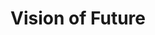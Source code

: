 ---
pid: CH270
title: Vision of Future
location_transcription: Downtown Philly
zipcode: '11101'
outside_phl: 'Queens NY '
neighborhood: 
age: '49'
age_range: 40-49
instagram: 
image_file_name: CH_270.jpg
proposal_transcription: Because we can find the future, better future for this world.
topic: Uplifting
topic_summary: '0'
type: Other No Form
keywords_other: 
credit: 
image_labels: 
twitter: 
facebook: 
permalink: "/monuments/ch270/"
layout: item-page
---